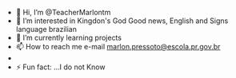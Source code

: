 - 👋 Hi, I’m @TeacherMarlontm
- 👀 I’m interested in  Kingdon's God Good news, English and Signs language brazilian
- 🌱 I’m currently learning projects
- 📫 How to reach me e-mail marlon.pressoto@escola.pr.gov.br
-  
- ⚡ Fun fact: ...I do not Know

<!---
TeacherMarlontm/TeacherMarlontm is a ✨ special ✨ repository because its `README.md` (this file) appears on your GitHub profile.
You can click the Preview link to take a look at your changes.
--->
